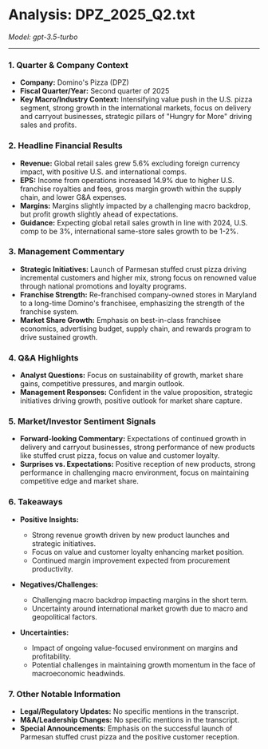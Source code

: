 # Analysis: DPZ_2025_Q2.txt

*Model: gpt-3.5-turbo*

---

### 1. Quarter & Company Context
- **Company:** Domino's Pizza (DPZ)
- **Fiscal Quarter/Year:** Second quarter of 2025
- **Key Macro/Industry Context:** Intensifying value push in the U.S. pizza segment, strong growth in the international markets, focus on delivery and carryout businesses, strategic pillars of "Hungry for More" driving sales and profits.

### 2. Headline Financial Results
- **Revenue:** Global retail sales grew 5.6% excluding foreign currency impact, with positive U.S. and international comps.
- **EPS:** Income from operations increased 14.9% due to higher U.S. franchise royalties and fees, gross margin growth within the supply chain, and lower G&A expenses.
- **Margins:** Margins slightly impacted by a challenging macro backdrop, but profit growth slightly ahead of expectations.
- **Guidance:** Expecting global retail sales growth in line with 2024, U.S. comp to be 3%, international same-store sales growth to be 1-2%.

### 3. Management Commentary
- **Strategic Initiatives:** Launch of Parmesan stuffed crust pizza driving incremental customers and higher mix, strong focus on renowned value through national promotions and loyalty programs.
- **Franchise Strength:** Re-franchised company-owned stores in Maryland to a long-time Domino's franchisee, emphasizing the strength of the franchise system.
- **Market Share Growth:** Emphasis on best-in-class franchisee economics, advertising budget, supply chain, and rewards program to drive sustained growth.

### 4. Q&A Highlights
- **Analyst Questions:** Focus on sustainability of growth, market share gains, competitive pressures, and margin outlook.
- **Management Responses:** Confident in the value proposition, strategic initiatives driving growth, positive outlook for market share capture.

### 5. Market/Investor Sentiment Signals
- **Forward-looking Commentary:** Expectations of continued growth in delivery and carryout businesses, strong performance of new products like stuffed crust pizza, focus on value and customer loyalty.
- **Surprises vs. Expectations:** Positive reception of new products, strong performance in challenging macro environment, focus on maintaining competitive edge and market share.

### 6. Takeaways
- **Positive Insights:**
  - Strong revenue growth driven by new product launches and strategic initiatives.
  - Focus on value and customer loyalty enhancing market position.
  - Continued margin improvement expected from procurement productivity.

- **Negatives/Challenges:**
  - Challenging macro backdrop impacting margins in the short term.
  - Uncertainty around international market growth due to macro and geopolitical factors.

- **Uncertainties:**
  - Impact of ongoing value-focused environment on margins and profitability.
  - Potential challenges in maintaining growth momentum in the face of macroeconomic headwinds.

### 7. Other Notable Information
- **Legal/Regulatory Updates:** No specific mentions in the transcript.
- **M&A/Leadership Changes:** No specific mentions in the transcript.
- **Special Announcements:** Emphasis on the successful launch of Parmesan stuffed crust pizza and the positive customer reception.